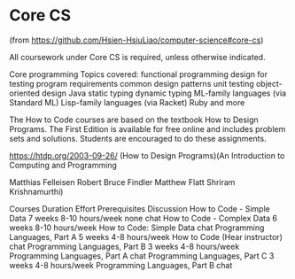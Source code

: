 
# Core CS
(from https://github.com/Hsien-HsiuLiao/computer-science#core-cs)

All coursework under Core CS is required, unless otherwise indicated.

Core programming
Topics covered: functional programming design for testing program requirements common design patterns unit testing object-oriented design Java static typing dynamic typing ML-family languages (via Standard ML) Lisp-family languages (via Racket) Ruby and more

The How to Code courses are based on the textbook How to Design Programs. The First Edition is available for free online and includes problem sets and solutions. Students are encouraged to do these assignments.

https://htdp.org/2003-09-26/ (How to Design Programs)(An Introduction to Computing and Programming



Matthias Felleisen
Robert Bruce Findler
Matthew Flatt
Shriram Krishnamurthi)

Courses	Duration	Effort	Prerequisites	Discussion
How to Code - Simple Data	7 weeks	8-10 hours/week	none	chat
How to Code - Complex Data	6 weeks	8-10 hours/week	How to Code: Simple Data	chat
Programming Languages, Part A	5 weeks	4-8 hours/week	How to Code (Hear instructor)	chat
Programming Languages, Part B	3 weeks	4-8 hours/week	Programming Languages, Part A	chat
Programming Languages, Part C	3 weeks	4-8 hours/week	Programming Languages, Part B	chat
